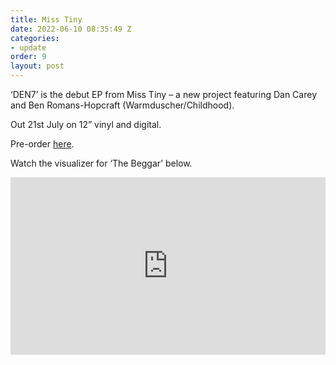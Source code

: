 ```yaml
---
title: Miss Tiny
date: 2022-06-10 08:35:49 Z
categories:
- update
order: 9
layout: post
---
```


‘DEN7’ is the debut EP from Miss Tiny – a new project featuring Dan Carey and Ben Romans-Hopcraft (Warmduscher/Childhood).

Out 21st July on 12” vinyl and digital.


Pre-order <a href="https://ffm.to/misstiny_den7" >here</a>.

Watch the visualizer for ‘The Beggar’ below.

 
<style>.embed-container { position: relative; padding-bottom: 56.25%; height: 0; overflow: hidden; max-width: 100%; } .embed-container iframe, .embed-container object, .embed-container embed { position: absolute; top: 0; left: 0; width: 100%; height: 100%; }</style><div class='embed-container'><iframe src='https://www.youtube.com/embed/IvKYRb1Er9E' frameborder='0' allowfullscreen></iframe></div>
<p> </p>
